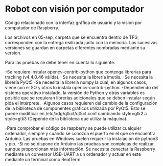 # Robot con visión por computador
Código relacionado con la interfaz gráfica de usuario y la visión por computador de Raspberry.

Los archivos en 05-sep, carpeta que se encuentra dentro de TFG, corresponden con la entrega realizada junto con la memoria. Las sucesivas versiones se guardan en carpetas diferentes nombradas mediante su version.

Para las pruebas se debe tener en cuenta lo siguiente.

  -Se requiere instalar opencv-contrib-python que contenga librerías para tracking (v4.4.0.46 válida).
  -Se necesita la librería imutils.
  -Se necesita la librería PyQt5
  -Se necesita la librería numpy la cual, en algunos casos, viene con el SO y otros lo instala opencv-contrib-python.
  -Dependiendo del sistema operativo instalado, la versión de Python y otras variables es posible que se requieran librerías adicionales que
   se deben instalar según pida el intérprete.
  -Algunos casos requieren del cambio de la configuración de la biblioteca de componentes gráficos utilizada por PyQt5. 
   Esto se puede modificar en /etc/xdg/qt5ct/qt5ct.conf cambiando style=gtk2 a style=gtk3 (Depende de la biblioteca que utiliza la máquina).
   
  -Para comprobar el código de raspberry se puede utilizar cualquier ordenador, siempre y cuando se conozca el puerto en el que se 
   encuentra Arduino. Las pruebas en Windows suelen requerir la instalación de python3 y pip.
  -Si no se dispone de Arduino las pruebas son complejas de realizar, aunque proporcionan más información. Se necesita conectar la Raspberry 
   mediante un conversor USB-UART a un ordenador y actuar en este mediante un terminal como RealTerm.
  
